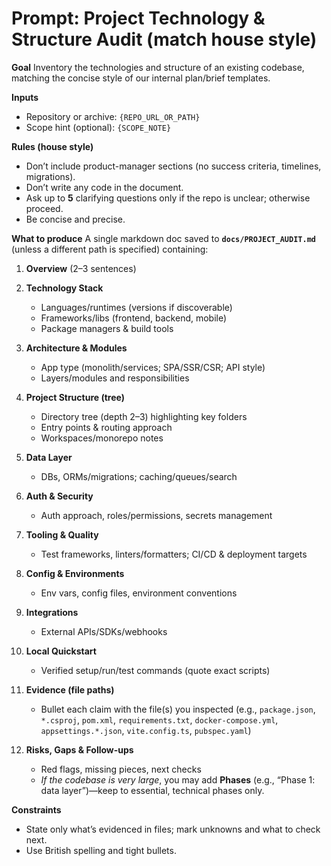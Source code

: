 # Prompt: Project Technology & Structure Audit (match house style)

**Goal**
Inventory the technologies and structure of an existing codebase, matching the concise style of our internal plan/brief templates.

**Inputs**

* Repository or archive: `{REPO_URL_OR_PATH}`
* Scope hint (optional): `{SCOPE_NOTE}`

**Rules (house style)**

* Don’t include product-manager sections (no success criteria, timelines, migrations).
* Don’t write any code in the document.
* Ask up to **5** clarifying questions only if the repo is unclear; otherwise proceed.
* Be concise and precise.

**What to produce**
A single markdown doc saved to **`docs/PROJECT_AUDIT.md`** (unless a different path is specified) containing:

1. **Overview** (2–3 sentences)
2. **Technology Stack**

   * Languages/runtimes (versions if discoverable)
   * Frameworks/libs (frontend, backend, mobile)
   * Package managers & build tools
3. **Architecture & Modules**

   * App type (monolith/services; SPA/SSR/CSR; API style)
   * Layers/modules and responsibilities
4. **Project Structure (tree)**

   * Directory tree (depth 2–3) highlighting key folders
   * Entry points & routing approach
   * Workspaces/monorepo notes
5. **Data Layer**

   * DBs, ORMs/migrations; caching/queues/search
6. **Auth & Security**

   * Auth approach, roles/permissions, secrets management
7. **Tooling & Quality**

   * Test frameworks, linters/formatters; CI/CD & deployment targets
8. **Config & Environments**

   * Env vars, config files, environment conventions
9. **Integrations**

   * External APIs/SDKs/webhooks
10. **Local Quickstart**

    * Verified setup/run/test commands (quote exact scripts)
11. **Evidence (file paths)**

    * Bullet each claim with the file(s) you inspected (e.g., `package.json`, `*.csproj`, `pom.xml`, `requirements.txt`, `docker-compose.yml`, `appsettings.*.json`, `vite.config.ts`, `pubspec.yaml`)
12. **Risks, Gaps & Follow-ups**

    * Red flags, missing pieces, next checks
    * *If the codebase is very large*, you may add **Phases** (e.g., “Phase 1: data layer”)—keep to essential, technical phases only.

**Constraints**

* State only what’s evidenced in files; mark unknowns and what to check next.
* Use British spelling and tight bullets.
